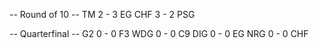 -- Round of 10 --
TM 2 - 3 EG 
CHF 3 - 2 PSG

-- Quarterfinal --
G2  0 - 0 F3 
WDG 0 - 0 C9 
DIG 0 - 0 EG 
NRG 0 - 0 CHF
